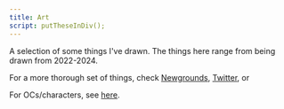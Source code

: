 ```yaml
---
title: Art
script: putTheseInDiv();
---
```


A selection of some things I've drawn. The things here range from being drawn from 2022-2024.

For a more thorough set of things, check [Newgrounds](https://nostalgiclorikeet.newgrounds.com), [Twitter](https://twitter.com/Nosstalgic/media), or

For OCs/characters, see [here](/art/characters).

<style>
#soulja {
	border: var(--border);
	display: flex;
	flex-direction: row;
	flex-wrap: wrap;
	overflow: hidden;
	img {
		width: 168px;
		height: auto;
	}
}
</style>

<div id="soulja">

</div>

<script>
let count = 40;

function putTheseInDiv() {
	for (let i = 1; i <= count; i++) {
		img = document.createElement("img");
		img.setAttribute("src","art_index/"+i+".png");
		a = document.createElement("a");
		a.setAttribute("href","art_index/"+i+".png");
		a.appendChild(img);
		document.getElementById("soulja").appendChild(a);
	}
}
</script>
